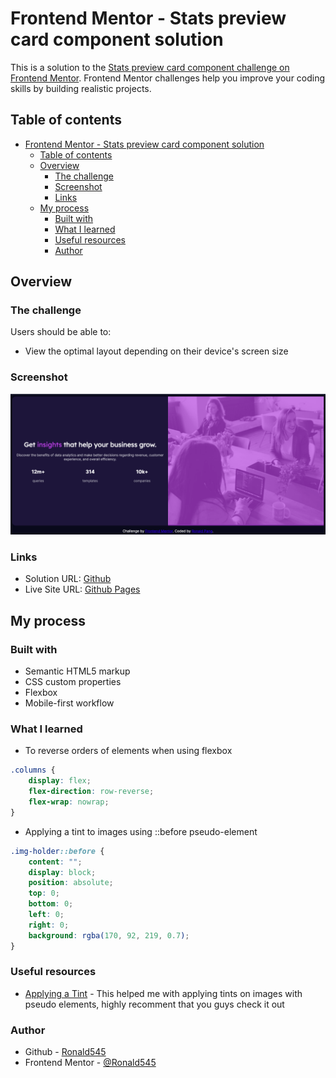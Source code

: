 # Frontend Mentor - Stats preview card component solution

This is a solution to the [Stats preview card component challenge on Frontend Mentor](https://www.frontendmentor.io/challenges/stats-preview-card-component-8JqbgoU62). Frontend Mentor challenges help you improve your coding skills by building realistic projects. 

## Table of contents

- [Frontend Mentor - Stats preview card component solution](#frontend-mentor---stats-preview-card-component-solution)
  - [Table of contents](#table-of-contents)
  - [Overview](#overview)
    - [The challenge](#the-challenge)
    - [Screenshot](#screenshot)
    - [Links](#links)
  - [My process](#my-process)
    - [Built with](#built-with)
    - [What I learned](#what-i-learned)
    - [Useful resources](#useful-resources)
    - [Author](#author)

## Overview

### The challenge

Users should be able to:

- View the optimal layout depending on their device's screen size

### Screenshot
![](./images/card-screenshot.png)

### Links

- Solution URL: [Github](https://github.com/Ronald545/frontend-mentor-stats-preview-card)
- Live Site URL: [Github Pages](https://github.com/Ronald545/Ronald545.github.io)

## My process

### Built with
- Semantic HTML5 markup
- CSS custom properties
- Flexbox
- Mobile-first workflow

### What I learned

- To reverse orders of elements when using flexbox
```css
.columns {
    display: flex; 
    flex-direction: row-reverse;
    flex-wrap: nowrap;
}
```
- Applying a tint to images using ::before pseudo-element
```css
.img-holder::before {
    content: "";
    display: block;
    position: absolute;
    top: 0;
    bottom: 0;
    left: 0;
    right: 0;
    background: rgba(170, 92, 219, 0.7);
}
```

### Useful resources 
- [Applying a Tint](https://stackoverflow.com/questions/43938860/how-to-tint-image-with-css/43938944) - This helped me with applying tints on images with pseudo elements, highly recomment that you guys check it out
  
### Author
- Github - [Ronald545](https://github.com/Ronald545)
- Frontend Mentor - [@Ronald545](https://www.frontendmentor.io/profile/Ronald545)